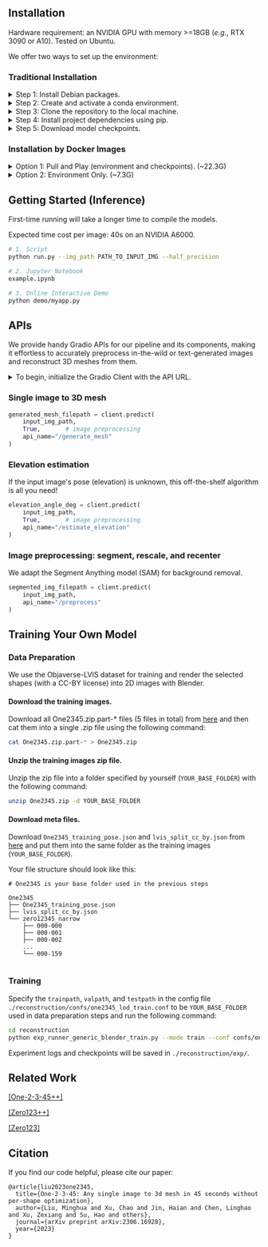 ## Installation
Hardware requirement: an NVIDIA GPU with memory >=18GB (_e.g._, RTX 3090 or A10). Tested on Ubuntu.

We offer two ways to set up the environment:

### Traditional Installation
<details>
<summary>Step 1: Install Debian packages. </summary> 

```bash
sudo apt update && sudo apt install git-lfs libsparsehash-dev build-essential
```
</details>

<details>
<summary>Step 2: Create and activate a conda environment. </summary>

```bash
conda create -n One2345 python=3.10
conda activate One2345
```
</details>

<details>
<summary>Step 3: Clone the repository to the local machine. </summary>

```bash
# Make sure you have git-lfs installed.
git lfs install
git clone https://github.com/One-2-3-45/One-2-3-45
cd One-2-3-45
```
</details>

<details>
<summary>Step 4: Install project dependencies using pip. </summary>

```bash
# Ensure that the installed CUDA version matches the torch's CUDA version.
# Example: CUDA 11.8 installation
wget https://developer.download.nvidia.com/compute/cuda/11.8.0/local_installers/cuda_11.8.0_520.61.05_linux.run
sudo sh cuda_11.8.0_520.61.05_linux.run
export PATH="/usr/local/cuda-11.8/bin:$PATH"
export LD_LIBRARY_PATH="/usr/local/cuda-11.8/lib64:$LD_LIBRARY_PATH"
# Install PyTorch 2.0.1
pip install --no-cache-dir torch==2.0.1 torchvision torchaudio --index-url https://download.pytorch.org/whl/cu118
# Install dependencies
pip install -r requirements.txt
# Install inplace_abn and torchsparse
export TORCH_CUDA_ARCH_LIST="7.0;7.2;8.0;8.6+PTX" # CUDA architectures. Modify according to your hardware.
export IABN_FORCE_CUDA=1
pip install inplace_abn
FORCE_CUDA=1 pip install --no-cache-dir git+https://github.com/mit-han-lab/torchsparse.git@v1.4.0
```
</details>

<details>
<summary>Step 5: Download model checkpoints. </summary>

```bash
python download_ckpt.py
```
</details>


### Installation by Docker Images
<details>
<summary>Option 1: Pull and Play (environment and checkpoints). (~22.3G)</summary> 

```bash
# Pull the Docker image that contains the full repository.
docker pull chaoxu98/one2345:demo_1.0
# An interactive demo will be launched automatically upon running the container.
# This will provide a public URL like XXXXXXX.gradio.live
docker run --name One-2-3-45_demo --gpus all -it chaoxu98/one2345:demo_1.0
```
</details>

<details>
<summary>Option 2: Environment Only. (~7.3G)</summary> 

```bash
# Pull the Docker image that installed all project dependencies.
docker pull chaoxu98/one2345:1.0
# Start a Docker container named One2345.
docker run --name One-2-3-45 --gpus all -it chaoxu98/one2345:1.0
# Get a bash shell in the container.
docker exec -it One-2-3-45 /bin/bash
# Clone the repository to the local machine.
git clone https://github.com/One-2-3-45/One-2-3-45
cd One-2-3-45
# Download model checkpoints. 
python download_ckpt.py
# Refer to getting started for inference.
```
</details>

## Getting Started (Inference)

First-time running will take a longer time to compile the models.

Expected time cost per image: 40s on an NVIDIA A6000.
```bash
# 1. Script
python run.py --img_path PATH_TO_INPUT_IMG --half_precision

# 2. Jupyter Notebook
example.ipynb

# 3. Online Interactive Demo
python demo/myapp.py
```


## APIs

We provide handy Gradio APIs for our pipeline and its components, making it effortless to accurately preprocess in-the-wild or text-generated images and reconstruct 3D meshes from them.

<details>
<summary>To begin, initialize the Gradio Client with the API URL.</summary>

```python
from gradio_client import Client
client = Client("https://one-2-3-45-one-2-3-45.hf.space/")
# example input image
input_img_path = "https://huggingface.co/spaces/One-2-3-45/One-2-3-45/resolve/main/demo_examples/01_wild_hydrant.png"
```
</details>

### Single image to 3D mesh
```python
generated_mesh_filepath = client.predict(
	input_img_path,	
	True,		# image preprocessing
	api_name="/generate_mesh"
)
```
### Elevation estimation 

If the input image's pose (elevation) is unknown, this off-the-shelf algorithm is all you need!

```python
elevation_angle_deg = client.predict(
	input_img_path,
	True,		# image preprocessing
	api_name="/estimate_elevation"
)
```

### Image preprocessing: segment, rescale, and recenter

We adapt the Segment Anything model (SAM) for background removal.

```python
segmented_img_filepath = client.predict(
	input_img_path,	
	api_name="/preprocess"
)
```



## Training Your Own Model

### Data Preparation
We use the Objaverse-LVIS dataset for training and render the selected shapes (with a CC-BY license) into 2D images with Blender. 
#### Download the training images.
Download all One2345.zip.part-* files (5 files in total) from <a href="https://huggingface.co/datasets/One-2-3-45/training_data/tree/main">here</a> and then cat them into a single .zip file using the following command:
```bash
cat One2345.zip.part-* > One2345.zip
```

#### Unzip the training images zip file.
Unzip the zip file into a folder specified by yourself (`YOUR_BASE_FOLDER`) with the following command:

```bash
unzip One2345.zip -d YOUR_BASE_FOLDER
```

#### Download meta files.

Download `One2345_training_pose.json` and `lvis_split_cc_by.json` from <a href="https://huggingface.co/datasets/One-2-3-45/training_data/tree/main">here</a> and put them into the same folder as the training images (`YOUR_BASE_FOLDER`).

Your file structure should look like this:
```
# One2345 is your base folder used in the previous steps

One2345
├── One2345_training_pose.json
├── lvis_split_cc_by.json
└── zero12345_narrow
    ├── 000-000
    ├── 000-001
    ├── 000-002
    ...
    └── 000-159
    
```

### Training
Specify the `trainpath`, `valpath`, and `testpath` in the config file `./reconstruction/confs/one2345_lod_train.conf` to be `YOUR_BASE_FOLDER` used in data preparation steps and run the following command:
```bash
cd reconstruction
python exp_runner_generic_blender_train.py --mode train --conf confs/one2345_lod_train.conf
```
Experiment logs and checkpoints will be saved in `./reconstruction/exp/`.

## Related Work
[\[One-2-3-45++\]](https://sudo-ai-3d.github.io/One2345plus_page/)

[\[Zero123++\]](https://github.com/SUDO-AI-3D/zero123plus)

[\[Zero123\]](https://github.com/cvlab-columbia/zero123)

## Citation

If you find our code helpful, please cite our paper:

```
@article{liu2023one2345,
  title={One-2-3-45: Any single image to 3d mesh in 45 seconds without per-shape optimization},
  author={Liu, Minghua and Xu, Chao and Jin, Haian and Chen, Linghao and Xu, Zexiang and Su, Hao and others},
  journal={arXiv preprint arXiv:2306.16928},
  year={2023}
}
```
